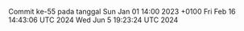 Commit ke-55 pada tanggal Sun Jan 01 14:00 2023 +0100
Fri Feb 16 14:43:06 UTC 2024
Wed Jun  5 19:23:24 UTC 2024
